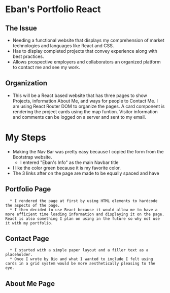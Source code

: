 # Eban's Portfolio React

## The Issue
* Needing a functional website that displays my comprehension of market technologies and languages like React and CSS. 
* Has to display completed projects that convey experience along with best practices. 
* Allows prospective employers and collaborators an organized platform to contact me and see my work.

## Organization
* This will be a React based website that has three pages to show Projects, information About Me, and ways for people to Contact Me. I am using React Router DOM to organize the pages. A card component is rendering the project cards using the map funtion. Visitor information and comments can be logged on a server and sent to my email. 

# My Steps
   * Making the Nav Bar was pretty easy because I copied the form from the Bootstrap website.
      * I entered "Eban's Info" as the main Navbar title
   * I like the color green because it is my favorite color.
   * The 3 links after on the page are made to be equally spaced and have 

   ## Portfolio Page
      * I rendered the page at first by using HTML elements to hardcode the aspects of the page.
      * I then decided to use React because it would allow me to have a more efficient time loading information and displaying it on the page. React is also something I plan on using in the future so why not use it with my portfolio.

   ## Contact Page
      * I started with a simple paper layout and a filler text as a placeholder.
      * Once I wrote by Bio and what I wanted to include I felt using cards in a grid system would be more aesthetically pleasing to the eye.

   ## About Me Page

